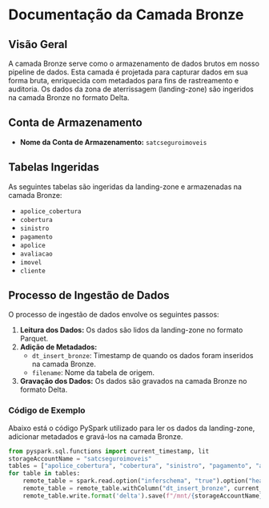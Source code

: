 # Documentação da Camada Bronze

## Visão Geral
A camada Bronze serve como o armazenamento de dados brutos em nosso pipeline de dados. Esta camada é projetada para capturar dados em sua forma bruta, enriquecida com metadados para fins de rastreamento e auditoria. Os dados da zona de aterrissagem (landing-zone) são ingeridos na camada Bronze no formato Delta.

## Conta de Armazenamento
- **Nome da Conta de Armazenamento:** `satcseguroimoveis`

## Tabelas Ingeridas
As seguintes tabelas são ingeridas da landing-zone e armazenadas na camada Bronze:
- `apolice_cobertura`
- `cobertura`
- `sinistro`
- `pagamento`
- `apolice`
- `avaliacao`
- `imovel`
- `cliente`

## Processo de Ingestão de Dados
O processo de ingestão de dados envolve os seguintes passos:

1. **Leitura dos Dados:** Os dados são lidos da landing-zone no formato Parquet.
2. **Adição de Metadados:**
   - `dt_insert_bronze`: Timestamp de quando os dados foram inseridos na camada Bronze.
   - `filename`: Nome da tabela de origem.
3. **Gravação dos Dados:** Os dados são gravados na camada Bronze no formato Delta.

### Código de Exemplo
Abaixo está o código PySpark utilizado para ler os dados da landing-zone, adicionar metadados e gravá-los na camada Bronze.

```python
from pyspark.sql.functions import current_timestamp, lit
storageAccountName = "satcseguroimoveis"
tables = ["apolice_cobertura", "cobertura", "sinistro", "pagamento", "apolice", "avaliacao", "imovel", "cliente"]
for table in tables:
    remote_table = spark.read.option("inferschema", "true").option("header", "true").parquet(f"/mnt/{storageAccountName}/landing-zone/{table}")
    remote_table = remote_table.withColumn("dt_insert_bronze", current_timestamp()).withColumn("filename", lit(table))
    remote_table.write.format('delta').save(f"/mnt/{storageAccountName}/bronze/{table}")
```

